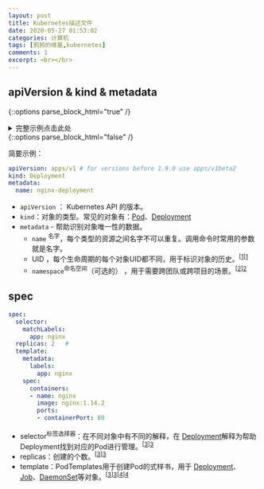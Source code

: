 ```yaml
---
layout: post
title: Kubernetes描述文件
date: 2020-05-27 01:53:02
categories: 计算机
tags: [鸦鸦的维基,kubernetes]
comments: 1
excerpt: <br></br>
---
```


## apiVersion & kind & metadata


{::options parse_block_html="true" /}

<details><summary markdown="span">完整示例点击此处</summary>
```yaml
apiVersion: apps/v1 # for versions before 1.9.0 use apps/v1beta2
kind: Deployment
metadata:
  name: nginx-deployment
spec:
  selector:
    matchLabels:
      app: nginx
  replicas: 2 # tells deployment to run 2 pods matching the template
  template:
    metadata:
      labels:
        app: nginx
    spec:
      containers:
      - name: nginx
        image: nginx:1.14.2
        ports:
        - containerPort: 80
```
查看示例原址，点击[此处](https://kubernetes.io/docs/concepts/overview/working-with-objects/kubernetes-objects/)
</details>
{::options parse_block_html="false" /}

简要示例：

```yaml
apiVersion: apps/v1 # for versions before 1.9.0 use apps/v1beta2
kind: Deployment
metadata:
  name: nginx-deployment
```

- `apiVersion` ： Kubernetes API 的版本。
- `kind`：对象的类型。常见的对象有：[Pod](/Kubernetes#Pod)、[Deployment](/Kubernetes#Deployment)
- `metadata` - 帮助识别对象唯一性的数据。
  -  `name` <sup>名字</sup>，每个类型的资源之间名字不可以重复。调用命令时常用的参数就是名字。
  - UID ，每个生命周期的每个对象UID都不同，用于标识对象的历史。<sup>[[1]][1]</sup>
  -  `namespace`<sup>命名空间</sup>（可选的） ，用于需要跨团队或跨项目的场景。<sup>[[2]][2]</sup>

## spec

```yaml
spec:
  selector:
    matchLabels:
      app: nginx
  replicas: 2	#
  template:
    metadata:
      labels:
        app: nginx
    spec:
      containers:
      - name: nginx
        image: nginx:1.14.2
        ports:
        - containerPort: 80
```

- selector<sup>标签选择器</sup>：在不同对象中有不同的解释，在 [Deployment](https://kubernetes.io/docs/concepts/workloads/controllers/deployment/)解释为帮助 Deployment找到对应的Pod进行管理。<sup>[[3]][3]</sup>
- replicas：创建的个数。<sup>[[3]][3]</sup>
- template：PodTemplates用于创建Pod的式样书，用于 [Deployment](https://kubernetes.io/docs/concepts/workloads/controllers/deployment/)、[Job](https://kubernetes.io/docs/concepts/jobs/run-to-completion-finite-workloads/)、[DaemonSet](https://kubernetes.io/docs/concepts/workloads/controllers/daemonset/)等对象。<sup>[[3]][3][[4]][4]</sup>

[1]: https://kubernetes.io/zh/docs/concepts/overview/working-with-objects/names/
[2]: https://kubernetes.io/zh/docs/concepts/overview/working-with-objects/namespaces/
[3]: https://kubernetes.io/docs/concepts/workloads/controllers/deployment/
[4]: https://kubernetes.io/docs/concepts/workloads/pods/pod-overview/#pod-templates

